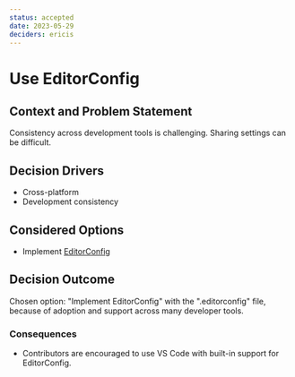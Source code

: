 ```yaml
---
status: accepted
date: 2023-05-29
deciders: ericis
---
```


# Use EditorConfig

## Context and Problem Statement

Consistency across development tools is challenging. Sharing settings can be difficult.

## Decision Drivers

- Cross-platform
- Development consistency

## Considered Options

- Implement [EditorConfig](https://editorconfig.org/)

## Decision Outcome

Chosen option: "Implement EditorConfig" with the ".editorconfig" file, because of adoption and support across many developer tools.

### Consequences

- Contributors are encouraged to use VS Code with built-in support for EditorConfig.
